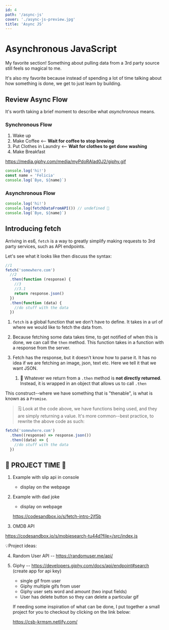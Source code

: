 ```yaml
---
id: 4
path: '/async-js'
cover: './async-js-preview.jpg'
title: 'Async JS'
---
```


# Asynchronous JavaScript

My favorite section! Something about pulling data from a 3rd party source still feels so magical to me.

It's also my favorite because instead of spending a lot of time talking about how something is done, we get to just learn by building.

## Review Async Flow

It's worth taking a brief moment to describe what _asynchronous_ means.

### Synchronous Flow

1. Wake up
2. Make Coffee <-- **Wait for coffee to stop brewing**
3. Put Clothes in Laundry <-- **Wait for clothes to get done washing**
4. Make Breakfast

https://media.giphy.com/media/myPdoRAlad0J2/giphy.gif

```js
console.log('hi!')
const name = 'Felicia'
console.log(`Bye, ${name}`)
```

### Asynchronous Flow

```js
console.log('hi!')
console.log(fetchDataFromAPI()) // undefined 🤨
console.log(`Bye, ${name}`)
```

## Introducing fetch

Arriving in es6, `fetch` is a way to greatly simplify making requests to 3rd party services, such as API endpoints.

Let's see what it looks like then discuss the syntax:

```js
//1
fetch('somewhere.com')
  //2
  .then(function (response) {
    //3
    //3.1
    return response.json()
  })
  .then(function (data) {
    //do stuff with the data
  })
```

1. `fetch` is a global function that we don't have to define. It takes in a url of where we would like to fetch the data from.

2. Because fetching some data takes time, to get notified of when this is done, we can call the `then` method. This function takes in a function with a response from the server.

3. Fetch has the response, but it doesn't know how to parse it. It has no idea if we are fetching an image, json, text etc. Here we tell it that we want JSON.
   1. 🚨 Whatever we return from a `.then` method is **not directly returned**. Instead, it is wrapped in an object that allows us to call `.then`

This construct--where we have something that is "thenable", is what is known as a `Promise`.

> 🗒️ Look at the code above, we have functions being used, and they are simply returning a value. It's more common--best practice, to rewrite the above code as such:

```js
fetch('somewhere.com')
  .then((response) => response.json())
  .then((data) => {
    //do stuff with the data
  })
```

## 🚨 PROJECT TIME 🚨

1. Example with slip api in console

   - display on the webpage

2. Example with dad joke

   - display on webpage

   https://codesandbox.io/s/fetch-intro-2jf5b

3. OMDB API

https://codesandbox.io/s/mobiesearch-tu44d?file=/src/index.js

💡Project ideas:

4. Random User API -- https://randomuser.me/api/
5. Giphy -- https://developers.giphy.com/docs/api/endpoint#search (create app for api key)

   - single gif from user
   - Giphy multiple gifs from user
   - Giphy user sets word and amount (two input fields)
   - User has delete button so they can delete a particular gif

   If needing some inspiration of what can be done, I put together a small project for you to checkout by clicking on the link below:

   https://csb-krmsm.netlify.com/
